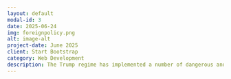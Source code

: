 ```yaml
---
layout: default
modal-id: 3
date: 2025-06-24
img: foreignpolicy.png
alt: image-alt
project-date: June 2025
client: Start Bootstrap
category: Web Development
description: The Trump regime has implemented a number of dangerous and unethical foreing policy decisions. These including betraying the Ukrainian democracy, levying tariffs against US allies, and cutting USAID funding, which has led to the deaths of an estimated 300,000 people (mostly children). Below you will find a list of atrocities that the administration has either carried out or been complicit in. 
---
```



